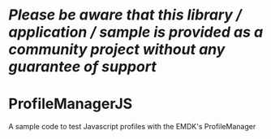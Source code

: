 *Please be aware that this library / application / sample is provided as a community project without any guarantee of support*
=========================================================

# ProfileManagerJS
A sample code to test Javascript profiles with the EMDK's ProfileManager
